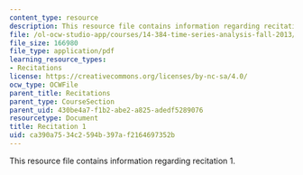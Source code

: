 ```yaml
---
content_type: resource
description: This resource file contains information regarding recitation 1.
file: /ol-ocw-studio-app/courses/14-384-time-series-analysis-fall-2013/ca390a7534c2594b397af2164697352b_MIT14_384F13_rec1.pdf
file_size: 166980
file_type: application/pdf
learning_resource_types:
- Recitations
license: https://creativecommons.org/licenses/by-nc-sa/4.0/
ocw_type: OCWFile
parent_title: Recitations
parent_type: CourseSection
parent_uid: 430be4a7-f1b2-abe2-a825-adedf5289076
resourcetype: Document
title: Recitation 1
uid: ca390a75-34c2-594b-397a-f2164697352b
---
```

This resource file contains information regarding recitation 1.